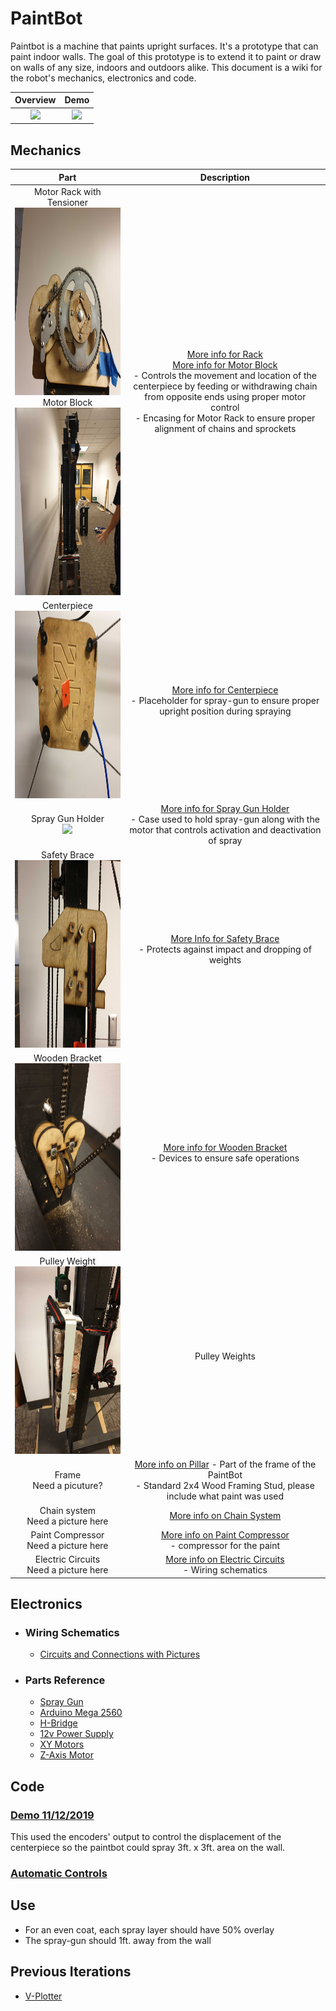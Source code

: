 # PaintBot
Paintbot is a machine that paints upright surfaces. It's a prototype that can paint indoor walls. The goal of this prototype is to extend it to paint or draw on walls of any size, indoors and outdoors alike. This document is a wiki for the robot's mechanics, electronics and code.<br/>

| Overview | Demo |
:-------------------------:|:-------------------------:
![](https://user-images.githubusercontent.com/49771001/69208512-aee35780-0b08-11ea-93d2-45092e5c55ee.png) | ![](https://github.com/UniKlo/PaintBot/blob/master/img_gif/demo.gif)

## Mechanics
| Part | Description |
:-------------------------:|:-------------------------:
Motor Rack with Tensioner<br/><img src="https://github.com/UniKlo/PaintBot/blob/master/img_gif/motor%20rack%20with%20tensioner.jpg" height="300px"><br/>Motor Block<br/><img src="https://github.com/UniKlo/PaintBot/blob/master/img_gif/side.jpg" height="300px"/> | [More info for Rack](https://github.com/UniKlo/PaintBot/tree/master/Mechanics/MotorRack)<br/>[More info for Motor Block](https://github.com/UniKlo/PaintBot/tree/master/Mechanics/MotorBlock)<br/>- Controls the movement and location of the centerpiece by feeding or withdrawing chain from opposite ends using proper motor control<br/>- Encasing for Motor Rack to ensure proper alignment of chains and sprockets
Centerpiece<br/><img src="https://github.com/UniKlo/PaintBot/blob/master/img_gif/center%20piece.jpg" height="300px"/> | [More info for Centerpiece](https://github.com/UniKlo/PaintBot/tree/master/Mechanics/Centerpiece)<br/>- Placeholder for spray-gun to ensure proper upright position during spraying
Spray Gun Holder<br/><img src="https://i.imgur.com/Dsu4iA6.jpg" height="300px"/> | [More info for Spray Gun Holder](https://github.com/UniKlo/PaintBot/tree/master/Mechanics/SprayGunHolder)<br/> - Case used to hold spray-gun along with the motor that controls activation and deactivation of spray
Safety Brace<br/><img src="https://github.com/UniKlo/PaintBot/blob/master/img_gif/safety%20brace.jpg" height="300px"/> | [More Info for Safety Brace](https://github.com/UniKlo/PaintBot/tree/master/Mechanics/PulleySystem)<br/> - Protects against impact and dropping of weights
Wooden Bracket<br/><img src="https://github.com/UniKlo/PaintBot/blob/master/img_gif/safety%20brackets.jpg" height="300px"/>| [More info for Wooden Bracket]()<br/> - Devices to ensure safe operations
Pulley Weight<br/><img src="https://github.com/UniKlo/PaintBot/blob/master/img_gif/pulley%20weights.jpg" height="300px"/> | Pulley Weights<br/> | [More info for Pulley Weights](https://github.com/UniKlo/PaintBot/tree/master/Mechanics/PulleyWeights)<br/> Weight for system
Frame <br/> Need a picuture? | [More info on Pillar](https://github.com/UniKlo/PaintBot/tree/master/Mechanics/Pillar) - Part of the frame of the PaintBot <br/> - Standard 2x4 Wood Framing Stud, please include what paint was used
Chain system<br/>Need a picture here | [More info on Chain System](https://github.com/UniKlo/PaintBot/tree/master/Mechanics/ChainSystem) | - Design and Chain hook-up throughout the robot
Paint Compressor <br/> Need a picture here | [More info on Paint Compressor]() <br/> - compressor for the paint
Electric Circuits <br/> Need a picture here  | [More info on Electric Circuits]() <br/> - Wiring schematics


## Electronics
  - ### Wiring Schematics
    * [Circuits and Connections with Pictures](https://github.com/UniKlo/PaintBot/tree/master/Electronics/Wiring)
  
  - ###  Parts Reference
    * [Spray Gun](https://www.amazon.com/Graco-257025-Project-Painter-Sprayer/dp/B004Z2090U/ref=asc_df_B004Z2090U/?tag=hyprod-20&linkCode=df0&hvadid=198077767340&hvpos=1o2&hvnetw=g&hvrand=15997159825197345473&hvpone=&hvptwo=&hvqmt=&hvdev=c&hvdvcmdl=&hvlocint=&hvlocphy=9032020&hvtargid=pla-373698499647&psc=1)
    * [Arduino Mega 2560](https://store.arduino.cc/usa/mega-2560-r3)
    * [H-Bridge](https://www.amazon.com/HiLetgo-BTS7960-Driver-Arduino-Current/dp/B00WSN98DC)
    * [12v Power Supply](https://www.amazon.com/MENZO-Universal-Regulated-Switching-Computer/dp/B06VWV5YCH)
    * [XY Motors](https://electricscooterparts.com/motors-my6812.html)
    * [Z-Axis Motor](https://www.makermadecnc.com/product/z-axis-replacement-motor/)

## Code
### [Demo 11/12/2019](https://github.com/UniKlo/PaintBot/tree/master/DEMO_code) <br/>
This used the encoders' output to control the displacement of the centerpiece so the paintbot could spray 3ft. x 3ft. area on the wall.

### [Automatic Controls](https://github.com/UniKlo/PaintBot/tree/master/Automatic_Controls)

## Use
 * For an even coat, each spray layer should have 50% overlay
 * The spray-gun should 1ft. away from the wall
 
## Previous Iterations
 * [V-Plotter](https://github.com/UniKlo/PaintBot/tree/master/Iterations/V-Plotter)
